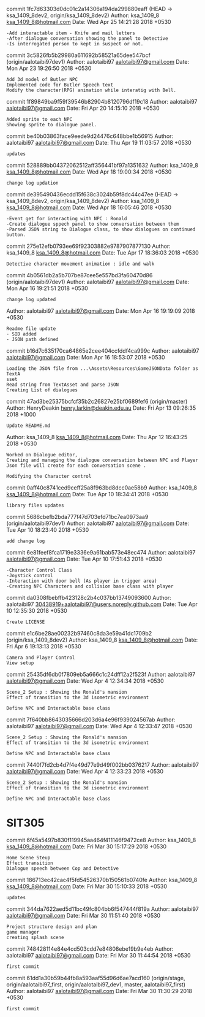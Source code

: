 commit 1fc7d63303d0dc01c2a14306a194da299880eaff (HEAD -> ksa_1409_8dev2, origin/ksa_1409_8dev2)
Author: ksa_1409_8 <ksa_1409_8@hotmail.com>
Date:   Wed Apr 25 14:21:28 2018 +0530

    -Add interactable item - Knife and mail letters
    -After dialogue conversation showing the panel to Detective
    -Is interrogated person to kept in suspect or not.

commit 3c5826fb5b29980a611692b58521a65dee547bcf (origin/aalotaibi97dev1)
Author: aalotaibi97 <aalotaibi97@gmail.com>
Date:   Mon Apr 23 19:26:50 2018 +0530

    Add 3d model of Butler NPC
    Implemented code for Butler Speech text
    Modify the character(RPG) animation while interatig with Bell.

commit 1f89849ba9f59f39546b82904b8120796df19c18
Author: aalotaibi97 <aalotaibi97@gmail.com>
Date:   Fri Apr 20 14:15:10 2018 +0530

    Added sprite to each NPC
    Showing sprite to dialogue panel.

commit be40b03863face9eede9d24476c648bbe1b56915
Author: aalotaibi97 <aalotaibi97@gmail.com>
Date:   Thu Apr 19 11:03:57 2018 +0530

    updates

commit 528889bb04372062512aff356441bf97a1351632
Author: ksa_1409_8 <ksa_1409_8@hotmail.com>
Date:   Wed Apr 18 19:00:34 2018 +0530

    change log updation

commit de395490436ecdd15f638c3024b59f8dc44c47ee (HEAD -> ksa_1409_8dev2, origin/ksa_1409_8dev2)
Author: ksa_1409_8 <ksa_1409_8@hotmail.com>
Date:   Wed Apr 18 16:05:46 2018 +0530

    -Event get for interacting with NPC : Ronald
    -Create dialogue sppech panel to show conversation between them
    -Parsed JSON string to Dialogue class, to show dialogues on continued button.

commit 275e12efb0793ee69f92303882e9787907877130
Author: ksa_1409_8 <ksa_1409_8@hotmail.com>
Date:   Tue Apr 17 18:36:03 2018 +0530

    Detective character movement animation : idle and walk

commit 4b0561db2a5b707be87cee5e557bd3fa60470d86 (origin/aalotaibi97dev1)
Author: aalotaibi97 <aalotaibi97@gmail.com>
Date:   Mon Apr 16 19:21:51 2018 +0530

    change log updated




Author: aalotaibi97 <aalotaibi97@gmail.com>
Date:   Mon Apr 16 19:19:09 2018 +0530

    Readme file update
    - SID added
    - JSON path defined

commit b16d7c635170ca64865e2cee404ccfddf4ca999c
Author: aalotaibi97 <aalotaibi97@gmail.com>
Date:   Mon Apr 16 18:53:07 2018 +0530

    Loading the JSON file from ...\Assets\Resources\GameJSONData folder as TextA                                                                                                                                                                                               sset
    Read string from TextAsset and parse JSON
    Creating List of dialogues

commit 47ad3be25375bcfcf35b2c26827e25bf0689fef6 (origin/master)
Author: HenryDeakin <henry.larkin@deakin.edu.au>
Date:   Fri Apr 13 09:26:35 2018 +1000

    Update README.md


Author: ksa_1409_8 <ksa_1409_8@hotmail.com>
Date:   Thu Apr 12 16:43:25 2018 +0530

    Worked on Dialogue editor,
    Creating and managing the dialogue conversation between NPC and Player
    Json file will create for each conversation scene .

    Modifying the Character control

commit 0aff40c8741ced9ceff25a8f963bd8dcc0ae58b9
Author: ksa_1409_8 <ksa_1409_8@hotmail.com>
Date:   Tue Apr 10 18:34:41 2018 +0530

    library files updates

commit 5686cbefb2bda777f47d703efd71bc7ea0973aa9 (origin/aalotaibi97dev1)
Author: aalotaibi97 <aalotaibi97@gmail.com>
Date:   Tue Apr 10 18:23:40 2018 +0530

    add change log

commit 6e81feef8fca1719e3336e9a61bab573e48ec474
Author: aalotaibi97 <aalotaibi97@gmail.com>
Date:   Tue Apr 10 17:51:43 2018 +0530

    -Character Control Class
    -Joystick control
    -Interaction with door bell (As player in trigger area)
    -Creating NPC Characters and collision base class with player

commit da0308fbebffb423128c2b4c037bb13749093600
Author: aalotaibi97 <30438919+aalotaibi97@users.noreply.github.com>
Date:   Tue Apr 10 12:35:30 2018 +0530

    Create LICENSE



commit e1c6be28ae00232b97460c8da3e59a41dc1709b2 (origin/ksa_1409_8dev2)
Author: ksa_1409_8 <ksa_1409_8@hotmail.com>
Date:   Fri Apr 6 19:13:13 2018 +0530

    Camera and Player Control
    View setup

commit 25435df6db0f7809eb5a666c1c24dff12a2f523f
Author: aalotaibi97 <aalotaibi97@gmail.com>
Date:   Wed Apr 4 12:34:34 2018 +0530

    Scene_2 Setup : Showing the Ronald's mansion
    Effect of transition to the 3d isometric environment

    Define NPC and Interactable base class

commit 7f640bb8643035666d203d6a4e96f939024567ab
Author: aalotaibi97 <aalotaibi97@gmail.com>
Date:   Wed Apr 4 12:33:47 2018 +0530

    Scene_2 Setup : Showing the Ronald's mansion
    Effect of transition to the 3d isometric environment

    Define NPC and Interactable base class

commit 7440f7fd2cb4d7f4e49d77e9d49f002bb0376217
Author: aalotaibi97 <aalotaibi97@gmail.com>
Date:   Wed Apr 4 12:33:23 2018 +0530

    Scene_2 Setup : Showing the Ronald's mansion
    Effect of transition to the 3d isometric environment

    Define NPC and Interactable base class



# SIT305
commit 6f45a5497b830f119945aa464f411146f9472ce8
Author: ksa_1409_8 <ksa_1409_8@hotmail.com>
Date:   Fri Mar 30 15:17:29 2018 +0530

    Home Scene Steup
    Effect transition
    Dialogue speech between Cop and Detective

commit 186713ec42cac4f5fd54526370b150561b0740fe
Author: ksa_1409_8 <ksa_1409_8@hotmail.com>
Date:   Fri Mar 30 15:10:33 2018 +0530

    updates

commit 344da7622aed5d11bc49fc804bb6f547444f819a
Author: aalotaibi97 <aalotaibi97@gmail.com>
Date:   Fri Mar 30 11:51:40 2018 +0530

    Project structure design and plan
    game manager
    creating splash scene

commit 748428114e84e4cd503cdd7e84808ebe19b9e4eb
Author: aalotaibi97 <aalotaibi97@gmail.com>
Date:   Fri Mar 30 11:44:54 2018 +0530

    first commit

commit 61dd1a30b59b44fb8a593aaf55d96d6ae7acd160 (origin/stage, origin/aalotaibi97_first, origin/aalotaibi97_dev1, master, aalotaibi97_first)
Author: aalotaibi97 <aalotaibi97@gmail.com>
Date:   Fri Mar 30 11:30:29 2018 +0530

    first commit
